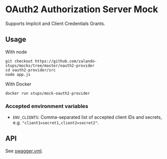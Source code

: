 # OAuth2 Authorization Server Mock

Supports Implicit and Client Credentials Grants.

## Usage

With node

    git checkout https://github.com/zalando-stups/mocks/tree/master/oauth2-provider
    cd oauth2-provider/src
    node app.js

With Docker

    docker run stups/mock-oauth2-provider

### Accepted environment variables

* `ENV_CLIENTS`: Comma-separated list of accepted client IDs and secrets, e.g. `"client1=secret1,client2=secret2"`.

## API

See [swagger.yml](swagger.yml).